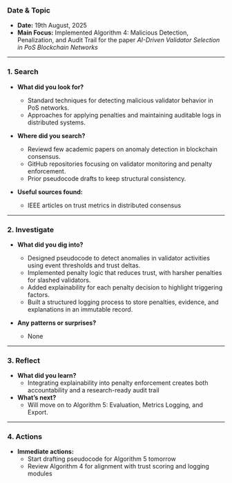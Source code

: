 ### Date & Topic

- **Date:** 19th August, 2025 
- **Main Focus:** Implemented Algorithm 4: Malicious Detection, Penalization, and Audit Trail for the paper *AI-Driven Validator Selection in PoS Blockchain Networks*

---

### 1. Search

- **What did you look for?**  
  - Standard techniques for detecting malicious validator behavior in PoS networks.
  - Approaches for applying penalties and maintaining auditable logs in distributed systems.


- **Where did you search?**  
  - Reviewd few academic papers on anomaly detection in blockchain consensus.
  - GitHub repositories focusing on validator monitoring and penalty enforcement.
  - Prior pseudocode drafts to keep structural consistency.

- **Useful sources found:** 
    - IEEE articles on trust metrics in distributed consensus
    

---

### 2. Investigate

- **What did you dig into?**  
  - Designed pseudocode to detect anomalies in validator activities using event thresholds and trust deltas.
  - Implemented penalty logic that reduces trust, with harsher penalties for slashed validators.
  - Added explainability for each penalty decision to highlight triggering factors.
  - Built a structured logging process to store penalties, evidence, and explanations in an immutable record.
  

- **Any patterns or surprises?**  
  - None
  
  

---

### 3. Reflect

- **What did you learn?**  
  - Integrating explainability into penalty enforcement creates both accountability and a research-ready audit trail
- **What’s next?**  
  - Will move on to Algorithm 5: Evaluation, Metrics Logging, and Export.
  
  

---

### 4. Actions

- **Immediate actions:**  
  - Start drafting pseudocode for Algorithm 5 tomorrow
  - Review Algorithm 4 for alignment with trust scoring and logging modules